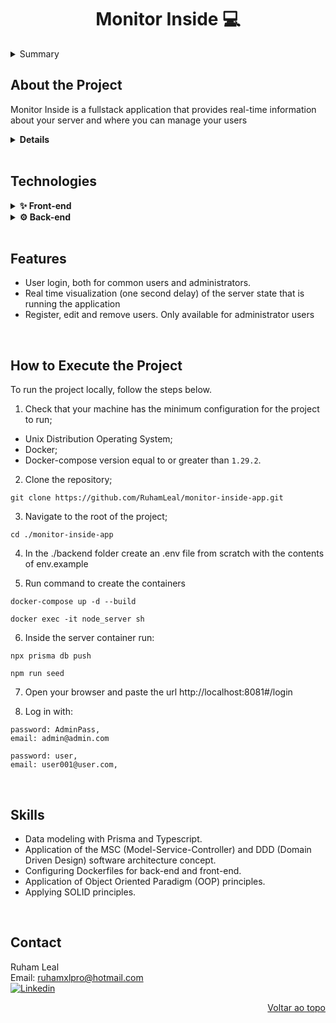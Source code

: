 <a name="readme-top"></a>

<h1 align="center">Monitor Inside 💻</h1>

<details>
  <summary>Summary</summary><br />
  <ol>
    <li><a href="#about-the-project">About the Project</a></li>
    <li><a href="#technologies">Technologies</a></li>
    <li><a href="#features">Features</a></li>
    <li><a href="#how-to-xecute-the-project">How to Execute the Project</a></li>
    <li><a href="#skills">Skills</a></li>
    <li><a href="#about-trybe">About Trybe</a></li>
    <li><a href="#contact">Contact</a></li>
  </ol>
</details>

## About the Project

Monitor Inside is a fullstack application that provides real-time information about your server and where you can manage your users

<details>
  <summary><strong>Details</strong></summary><br />

1️⃣ **Databases:**

- The mysql database saves the user data (password, name, email...) 
- The mongo database saves the server status every 5 seconds
- Docker MySQL container already configured in `docker-compose` with a service defined as `mysql`.
- Docker Mongo container already configured in `docker-compose` with a service defined as `mongo`.

2️⃣ **Back-end:**

- It runs on port `3001`.
- Nodejs Docker container already configured in `docker-compose` with a service defined as `node-server`.

3️⃣ **Front-end:**

- It runs on port `8081`.
- Nodejs (Vue) connected in Nginx Web server and container already configured in `docker-compose` with a service defined as `vue_client`.

</details>

<br/>

## Technologies
<details>
  <summary><strong>✨ Front-end</strong></summary><br />

- [HTML5][html5-url]
- [CSS3][css3-url]
- [Typescript][typescript-url]
- [Vue.js][vue-url]
- [Vuex][vuex-url]
- [Axios][axios-url]
- [dotenv][dotenv-url]
- [Joi][joi-url]

---

</details>

<details>
  <summary><strong>⚙️ Back-end</strong></summary><br />

- [Node.js][node-url]
- [Typescript][typescript-url]
- [MySQL][mysql-url]
- [Express][express-url]
- [Prisma][prisma-url]
- [JWT][jwt-url]
- [Bcryptjs][bcryptjs-url]
- [dotenv][dotenv-url]
- [Socket.io][socketio-url]

---

</details>
<br/>

## Features

<ul>
  <li>User login, both for common users and administrators.</li>
  <li>Real time visualization (one second delay) of the server state that is running the application</li>
  <li>Register, edit and remove users. Only available for administrator users</li>
</ul>

<br/>

## How to Execute the Project

To run the project locally, follow the steps below.

1. Check that your machine has the minimum configuration for the project to run;

- Unix Distribution Operating System;
- Docker;
- Docker-compose version equal to or greater than `1.29.2`.

2. Clone the repository;

```
git clone https://github.com/RuhamLeal/monitor-inside-app.git
```

3. Navigate to the root of the project;

```
cd ./monitor-inside-app
```

4. In the ./backend folder create an .env file from scratch with the contents of env.example

5. Run command to create the containers

```
docker-compose up -d --build
	
docker exec -it node_server sh
```

6. Inside the server container run:
```
npx prisma db push

npm run seed
```

7. Open your browser and paste the url http://localhost:8081#/login

8. Log in with:

```
password: AdminPass,
email: admin@admin.com

password: user,
email: user001@user.com,
```

<br/>

## Skills

<ul>
  <li>Data modeling with Prisma and Typescript.</li>
  <li>Application of the MSC (Model-Service-Controller) and DDD (Domain Driven Design) software architecture concept.</li>
  <li>Configuring Dockerfiles for back-end and front-end.</li>
  <li>Application of Object Oriented Paradigm (OOP) principles.</li>
  <li>Applying SOLID principles.</li>
</ul>

<br/>

## Contact

Ruham Leal    
Email: ruhamxlpro@hotmail.com    
[![Linkedin][linkedin-badge]][linkedin-url]

<p align="right"><a href="#readme-top">Voltar ao topo</a></p>

<!-- MARKDOWN LINKS & IMAGES -->

[axios-url]: https://axios-http.com/docs/intro
[bcryptjs-url]: https://www.npmjs.com/package/bcryptjs
[cors-url]: https://www.npmjs.com/package/cors
[css3-url]: https://developer.mozilla.org/en-US/docs/Web/CSS
[docker-url]: https://www.docker.com/
[dotenv-url]: https://www.dotenv.org/
[eslint-url]: https://eslint.org/
[express-url]: https://expressjs.com/
[html5-url]: https://developer.mozilla.org/en-US/docs/Web/HTML
[javascript-url]: https://developer.mozilla.org/en-US/docs/Web/JavaScript
[jwt-url]: https://jwt.io/
[mysql-url]: https://www.mysql.com/
[vue-url]: https://vuejs.org/
[joi-url]: https://joi.dev/
[vuex-url]: https://vuex.vuejs.org/
[node-url]: https://nodejs.org/en/
[prisma-url]: https://www.prisma.io/
[socketio-url]: https://socket.io/
[typescript-url]: https://www.typescriptlang.org/
[linkedin-badge]: https://img.shields.io/badge/LinkedIn-0077B5?style=for-the-badge&logo=linkedin&logoColor=white
[linkedin-url]: https://www.linkedin.com/in/ruham-leal/
